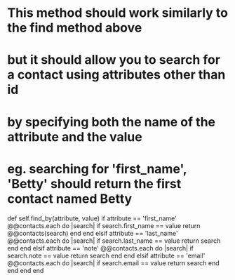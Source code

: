    # This method should work similarly to the find method above
# but it should allow you to search for a contact using attributes other than id
# by specifying both the name of the attribute and the value
# eg. searching for 'first_name', 'Betty' should return the first contact named Betty
def self.find_by(attribute, value)
  if attribute == 'first_name'
    @@contacts.each do |search|
      if search.first_name == value
        return @@contacts(search)
      end
    end
  elsif attribute == 'last_name'
    @@contacts.each do |search|
      if search.last_name == value
        return search
      end
    end
  elsif attribute == 'note'
    @@contacts.each do |search|
      if search.note == value
        return search
      end
    end
  elsif attribute == 'email'
    @@contacts.each do |search|
      if search.email == value
        return search
      end
    end
  end
end
